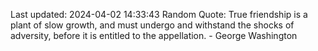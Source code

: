 Last updated: 2024-04-02 14:33:43
Random Quote: True friendship is a plant of slow growth, and must undergo and withstand the shocks of adversity, before it is entitled to the appellation. - George Washington